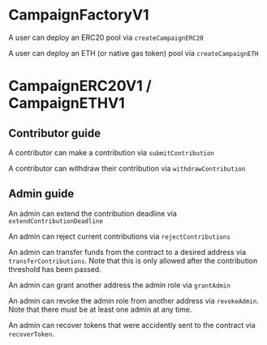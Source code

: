 # CampaignFactoryV1

A user can deploy an ERC20 pool via `createCampaignERC20`

A user can deploy an ETH (or native gas token) pool via `createCampaignETH`

# CampaignERC20V1 / CampaignETHV1

## Contributor guide

A contributor can make a contribution via `submitContribution`

A contributor can withdraw their contribution via `withdrawContribution` 

## Admin guide

An admin can extend the contribution deadline via `extendContributionDeadline`

An admin can reject current contributions via `rejectContributions`

An admin can transfer funds from the contract to a desired address via `transferContributions`. Note that this is only allowed after the contribution threshold has been passed.

An admin can grant another address the admin role via `grantAdmin`

An admin can revoke the admin role from another address via `revokeAdmin`. Note that there must be at least one admin at any time.

An admin can recover tokens that were accidently sent to the contract via `recoverToken`.